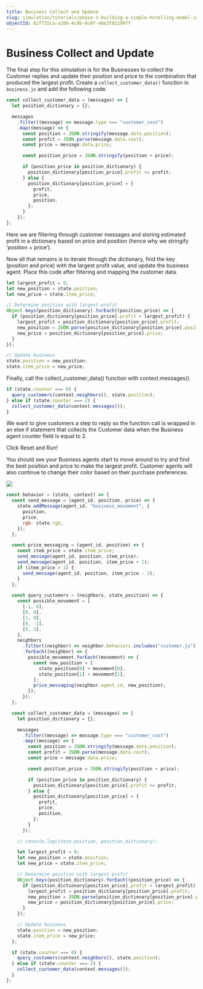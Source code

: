 ```yaml
---
title: Business Collect and Update
slug: simulation/tutorials/phase-1-building-a-simple-hotelling-model-in-2d/business-collect-and-update
objectId: 62f732ca-a109-4c8b-8c07-40e3781199ff
---
```


# Business Collect and Update

The final step for this simulation is for the Businesses to collect the Customer replies and update their position and price to the combination that produced the largest profit. Create a `collect_customer_data()` function in `business.js` and add the following code.

```javascript
const collect_customer_data = (messages) => {
  let position_dictionary = {};

  messages
    .filter((message) => message.type === "customer_cost")
    .map((message) => {
      const position = JSON.stringify(message.data.position);
      const profit = JSON.parse(message.data.cost);
      const price = message.data.price;

      const position_price = JSON.stringify(position + price);

      if (position_price in position_dictionary) {
        position_dictionary[position_price].profit += profit;
      } else {
        position_dictionary[position_price] = {
          profit,
          price,
          position,
        };
      }
    });
};
```

Here we are filtering through customer messages and storing estimated profit in a dictionary based on price and position \(hence why we stringify ‘position + price’\).

Now all that remains is to iterate through the dictionary, find the key \(position and price\) with the largest profit value, and update the business agent. Place this code after filtering and mapping the customer data.

```javascript
let largest_profit = 0;
let new_position = state.position;
let new_price = state.item_price;

// Determine position with largest profit
Object.keys(position_dictionary).forEach((position_price) => {
  if (position_dictionary[position_price].profit > largest_profit) {
    largest_profit = position_dictionary[position_price].profit;
    new_position = JSON.parse(position_dictionary[position_price].position);
    new_price = position_dictionary[position_price].price;
  }
});

// Update business
state.position = new_position;
state.item_price = new_price;
```

Finally, call the collect_customer_data\(\) function with context.messages\(\).

```javascript
if (state.counter === 0) {
  query_customers(context.neighbors(), state.position);
} else if (state.counter === 2) {
  collect_customer_data(context.messages());
}
```

We want to give customers a step to reply so the function call is wrapped in an else if statement that collects the Customer data when the Business agent counter field is equal to 2.

Click Reset and Run!

You should see your Business agents start to move around to try and find the best position and price to make the largest profit. Customer agents will also continue to change their color based on their purchase preferences.

![](https://cdn-us1.hash.ai/site/docs/lc_p1.gif)

<Tabs>
<Tab title="business.js" >

```javascript
const behavior = (state, context) => {
  const send_message = (agent_id, position, price) => {
    state.addMessage(agent_id, "business_movement", {
      position,
      price,
      rgb: state.rgb,
    });
  };

  const price_messaging = (agent_id, position) => {
    const item_price = state.item_price;
    send_message(agent_id, position, item_price);
    send_message(agent_id, position, item_price + 1);
    if (item_price > 1) {
      send_message(agent_id, position, item_price - 1);
    }
  };

  const query_customers = (neighbors, state_position) => {
    const possible_movement = [
      [-1, 0],
      [0, 0],
      [1, 0],
      [0, -1],
      [0, 1],
    ];
    neighbors
      .filter((neighbor) => neighbor.behaviors.includes("customer.js"))
      .forEach((neighbor) => {
        possible_movement.forEach((movement) => {
          const new_position = [
            state_position[0] + movement[0],
            state_position[1] + movement[1],
          ];
          price_messaging(neighbor.agent_id, new_position);
        });
      });
  };

  const collect_customer_data = (messages) => {
    let position_dictionary = {};

    messages
      .filter((message) => message.type === "customer_cost")
      .map((message) => {
        const position = JSON.stringify(message.data.position);
        const profit = JSON.parse(message.data.cost);
        const price = message.data.price;

        const position_price = JSON.stringify(position + price);

        if (position_price in position_dictionary) {
          position_dictionary[position_price].profit += profit;
        } else {
          position_dictionary[position_price] = {
            profit,
            price,
            position,
          };
        }
      });

    // console.log(state.position, position_dictionary);

    let largest_profit = 0;
    let new_position = state.position;
    let new_price = state.item_price;

    // Determine position with largest profit
    Object.keys(position_dictionary).forEach((position_price) => {
      if (position_dictionary[position_price].profit > largest_profit) {
        largest_profit = position_dictionary[position_price].profit;
        new_position = JSON.parse(position_dictionary[position_price].position);
        new_price = position_dictionary[position_price].price;
      }
    });

    // Update business
    state.position = new_position;
    state.item_price = new_price;
  };

  if (state.counter === 0) {
    query_customers(context.neighbors(), state.position);
  } else if (state.counter === 2) {
    collect_customer_data(context.messages());
  }
};
```

</Tab>
</Tabs>
